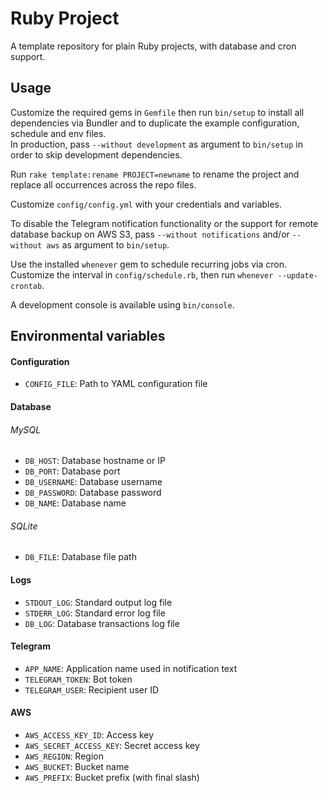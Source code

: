 # Ruby Project

A template repository for plain Ruby projects, with database and cron support.

## Usage

Customize the required gems in `Gemfile` then run `bin/setup` to install all
dependencies via Bundler and to duplicate the example configuration, schedule and
env files.  
In production, pass `--without development` as argument to `bin/setup` in order
to skip development dependencies.

Run `rake template:rename PROJECT=newname` to rename the project and replace all
occurrences across the repo files.

Customize `config/config.yml` with your credentials and variables.

To disable the Telegram notification functionality or the support for remote database
backup on AWS S3, pass `--without notifications` and/or `--without aws` as argument
to `bin/setup`.

Use the installed `whenever` gem to schedule recurring jobs via cron.  
Customize the interval in `config/schedule.rb`, then run `whenever --update-crontab`.

A development console is available using `bin/console`.

## Environmental variables

#### Configuration
- `CONFIG_FILE`: Path to YAML configuration file

#### Database
###### MySQL
- `DB_HOST`: Database hostname or IP
- `DB_PORT`: Database port
- `DB_USERNAME`: Database username
- `DB_PASSWORD`: Database password
- `DB_NAME`: Database name

###### SQLite
- `DB_FILE`: Database file path

#### Logs
- `STDOUT_LOG`: Standard output log file
- `STDERR_LOG`: Standard error log file
- `DB_LOG`: Database transactions log file

#### Telegram
- `APP_NAME`: Application name used in notification text
- `TELEGRAM_TOKEN`: Bot token
- `TELEGRAM_USER`: Recipient user ID

#### AWS
- `AWS_ACCESS_KEY_ID`: Access key
- `AWS_SECRET_ACCESS_KEY`: Secret access key
- `AWS_REGION`: Region
- `AWS_BUCKET`: Bucket name
- `AWS_PREFIX`: Bucket prefix (with final slash)
